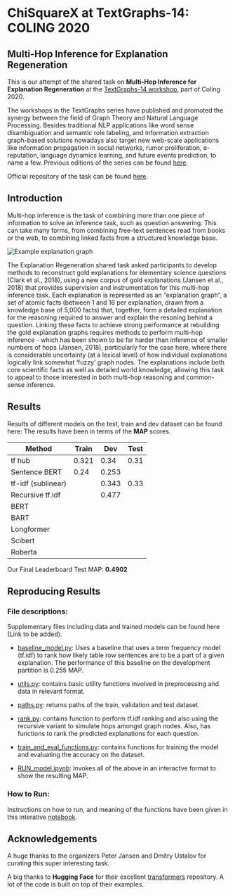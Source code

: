 # ChiSquareX at TextGraphs-14: COLING 2020

## Multi-Hop Inference for Explanation Regeneration
This is our attempt of the shared task on **Multi-Hop Inference for Explanation Regeneration** at the [TextGraphs-14 workshop](https://sites.google.com/view/textgraphs2020), part of Coling 2020.  

The workshops in the TextGraphs series have published and promoted the synergy between the field of Graph Theory and Natural Language Processing. Besides traditional NLP applications like word sense disambiguation and semantic role labeling, and information extraction graph-based solutions nowadays also target new web-scale applications like information propagation in social networks, rumor proliferation, e-reputation, language dynamics learning, and future events prediction, to name a few.  Previous editions of the series can be found [here](http://textgraphs.org/).

Official repository of the task can be found [here](https://github.com/cognitiveailab/tg2020task).

## Introduction  
Multi-hop inference is the task of combining more than one piece of information to solve an inference task, such as question answering. This can take many forms, from combining free-text sentences read from books or the web, to combining linked facts from a structured knowledge base.  

![Example explanation graph](https://raw.githubusercontent.com/dchandak99/tg2020task/master/images/example-girl-eating-apple.jpg)  

The Explanation Regeneration shared task asked participants to develop methods to reconstruct gold explanations for elementary science questions (Clark et al., 2018), using a new corpus of gold explanations (Jansen et al., 2018) that provides supervision and instrumentation for this multi-hop inference task. Each explanation is represented as an “explanation graph”, a set of atomic facts (between 1 and 16 per explanation, drawn from a knowledge base of 5,000 facts) that, together, form a detailed explanation for the reasoning required to answer and explain the resoning behind a question. Linking these facts to achieve strong performance at rebuilding the gold explanation graphs requires methods to perform multi-hop inference - which has been shown to be far harder than inference of smaller numbers of hops (Jansen, 2018), particularly for the case here, where there is considerable uncertainty (at a lexical level) of how individual explanations logically link somewhat ‘fuzzy’ graph nodes. The explanations include both core scientific facts as well as detailed world knowledge, allowing this task to appeal to those interested in both multi-hop reasoning and common-sense inference.  

## Results  
Results of different models on the test, train and dev dataset can be found here:
The results have been in terms of the **MAP** scores.  

|  Method          | Train     | Dev    | Test     | 
|------------------|-----------|--------|----------|
|    tf hub        |     0.321 |   0.34 |     0.31 |
|Sentence BERT     |     0.24  |  0.253 |          |
|tf-idf (sublinear)|           |  0.343 |     0.33 |
| Recursive tf.idf |           |  0.477 |          |
|    BERT          |           |        |          |
|    BART          |           |        |          |
|   Longformer     |           |        |          |
|    Scibert       |           |        |          |
|    Roberta       |           |        |          |

Our Final Leaderboard Test MAP: **0.4902**

## Reproducing Results  
### File descriptions:  
Supplementary files including data and trained models can be found here (Link to be added).  
- [baseline_model.py](baseline_model.py):  Uses a baseline that uses a term frequency model (tf.idf) to rank how likely table row sentences are to be a part of a given explanation. The performance of this baseline on the development partition is 0.255 MAP.  

- [utils.py](utils.py):  contains basic utility functions involved in preprocessing and data in relevant format.  

- [paths.py](paths.py):  returns paths of the train, validation and test dataset.  

- [rank.py](rank.py):  contains function to perform tf.idf ranking and also using the recursive variant to simulate hops amongst graph nodes.  Also, has functions to rank the predicted explanations for each question.  

- [train_and_eval_functions.py](train_and_eval_functions.py):  contains functions for training the model and evaluating the accuracy on the dataset.  

- [RUN_model.ipynb](RUN_model.ipynb):  Invokes all of the above in an interactve format to show the resulting MAP.  

### How to Run:  
Instructions on how to run, and meaning of the functions have been given in this interative [notebook](RUN_model.ipynb).

## Acknowledgements  
A huge thanks to the organizers Peter Jansen and Dmitry Ustalov for curating this super interesting task.  

A big thanks to **Hugging Face** for their excellent [transformers](https://github.com/huggingface/transformers) repository. A lot of the code is built on top of their examples.
